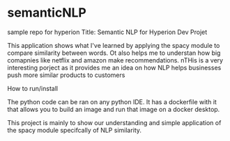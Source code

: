 # semanticNLP
sample repo for hyperion Title: Semantic NLP for Hyperion Dev Projet

This application shows what I've learned by applying the spacy module to compare similarity between words.  Ot also helps me to understan
how big comapnies like netflix and amazon make recommendations. nTHis is a very interesting porject as it provides me
an idea on how NLP helps businesses push more similar products to customers

How to run/install

The python code can be ran on any python IDE. It has a dockerfile with it that allows you to build an image and run that image on a docker desktop.

This project is mainly to show our understanding and simple application of the spacy module specifcally of NLP similarity.
